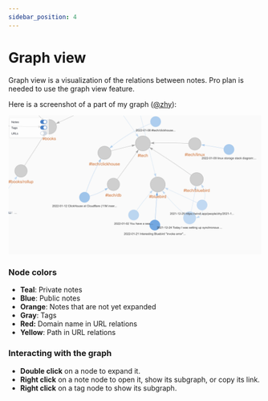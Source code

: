 ```yaml
---
sidebar_position: 4
---
```


# Graph view

Graph view is a visualization of the relations between notes. Pro plan is needed to use the graph view feature.

Here is a screenshot of a part of my graph ([@zhy](https://windi.app/people/zhy/notes)):

<img alt="graph view screenshot" src="/img/graph-view-screenshot-me-1.png" />

### Node colors

- **Teal**: Private notes
- **Blue**: Public notes
- **Orange**: Notes that are not yet expanded
- **Gray**: Tags
- **Red:** Domain name in URL relations
- **Yellow**: Path in URL relations

### Interacting with the graph

- **Double click** on a node to expand it.
- **Right click** on a note node to open it, show its subgraph, or copy its link.
- **Right click** on a tag node to show its subgraph.
